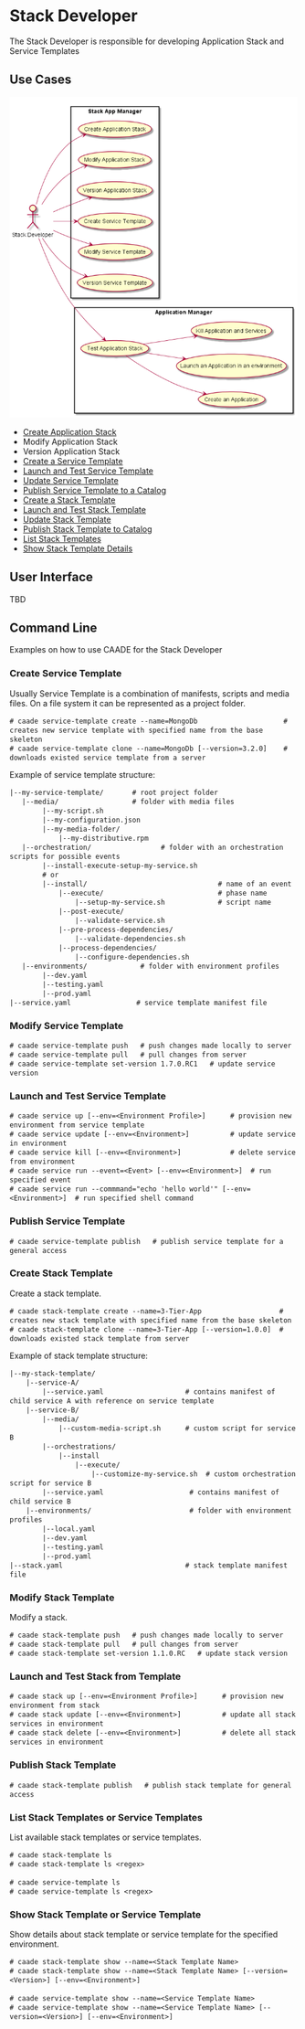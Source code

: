 # Stack Developer
The Stack Developer is responsible for developing Application Stack and Service Templates

## Use Cases
![Image](UseCases.png)
* [Create Application Stack](#create-application-stack)
* Modify Application Stack
* Version Application Stack
* [Create a Service Template](#create-service-template)
* [Launch and Test Service Template](#launch-and-test-service-template)
* [Update Service Template](#modify-service-template)
* [Publish Service Template to a Catalog](#publish-service-template)
* [Create a Stack Template](#create-stack-teemplate)
* [Launch and Test Stack Template](#launch-and-test-stack-from-template)
* [Update Stack Template](#modify-stack-template)
* [Publish Stack Template to Catalog](#publish-stack-template)
* [List Stack Templates](#list-stack-templates-or-service-templates)
* [Show Stack Template Details](#show-stack-template-or-service-template)

## User Interface
TBD

## Command Line
Examples on how to use CAADE for the Stack Developer

### Create Service Template

Usually Service Template is a combination of manifests, scripts and media files.
On a file system it can be represented as a project folder.

```
# caade service-template create --name=MongoDb                     # creates new service template with specified name from the base skeleton
# caade service-template clone --name=MongoDb [--version=3.2.0]    # downloads existed service template from a server
```

Example of service template structure:
```text
|--my-service-template/       # root project folder
   |--media/                  # folder with media files
        |--my-script.sh
        |--my-configuration.json
        |--my-media-folder/
            |--my-distributive.rpm
   |--orchestration/                 # folder with an orchestration scripts for possible events
        |--install-execute-setup-my-service.sh
        # or
        |--install/                                # name of an event
            |--execute/                            # phase name
                |--setup-my-service.sh             # script name
            |--post-execute/
                |--validate-service.sh
            |--pre-process-dependencies/
                |--validate-dependencies.sh
            |--process-dependencies/
                |--configure-dependencies.sh
   |--environments/             # folder with environment profiles
        |--dev.yaml
        |--testing.yaml
        |--prod.yaml
|--service.yaml                # service template manifest file
```

### Modify Service Template
```
# caade service-template push   # push changes made locally to server
# caade service-template pull   # pull changes from server
# caade service-template set-version 1.7.0.RC1   # update service version
```

### Launch and Test Service Template
```
# caade service up [--env=<Environment Profile>]      # provision new environment from service template
# caade service update [--env=<Environment>]          # update service in environment
# caade service kill [--env=<Environment>]            # delete service from environment
# caade service run --event=<Event> [--env=<Environment>]  # run specified event
# caade service run --commmand="echo 'hello world'" [--env=<Environment>]  # run specified shell command
```

### Publish Service Template
```
# caade service-template publish   # publish service template for a general access
```

### Create Stack Template
Create a stack template.
```
# caade stack-template create --name=3-Tier-App                   # creates new stack template with specified name from the base skeleton
# caade stack-template clone --name=3-Tier-App [--version=1.0.0]  # downloads existed stack template from server
```

Example of stack template structure:
```text
|--my-stack-template/
    |--service-A/
        |--service.yaml                    # contains manifest of child service A with reference on service template
    |--service-B/
        |--media/
            |--custom-media-script.sh      # custom script for service B
        |--orchestrations/
            |--install
                |--execute/
                    |--customize-my-service.sh  # custom orchestration script for service B
        |--service.yaml                     # contains manifest of child service B
    |--environments/                        # folder with environment profiles
        |--local.yaml
        |--dev.yaml
        |--testing.yaml
        |--prod.yaml
|--stack.yaml                              # stack template manifest file
```

### Modify Stack Template
Modify a stack.
```
# caade stack-template push   # push changes made locally to server
# caade stack-template pull   # pull changes from server
# caade stack-template set-version 1.1.0.RC   # update stack version
```

### Launch and Test Stack from Template
```
# caade stack up [--env=<Environment Profile>]      # provision new environment from stack
# caade stack update [--env=<Environment>]          # update all stack services in environment
# caade stack delete [--env=<Environment>]          # delete all stack services in environment
```

### Publish Stack Template
```
# caade stack-template publish   # publish stack template for general access
```

### List Stack Templates or Service Templates
List available stack templates or service templates.
```
# caade stack-template ls
# caade stack-template ls <regex>

# caade service-template ls
# caade service-template ls <regex>
```

### Show Stack Template or Service Template
Show details about stack template or service template for the specified environment.
```
# caade stack-template show --name=<Stack Template Name>
# caade stack-template show --name=<Stack Template Name> [--version=<Version>] [--env=<Environment>]

# caade service-template show --name=<Service Template Name>
# caade service-template show --name=<Service Template Name> [--version=<Version>] [--env=<Environment>]
```
